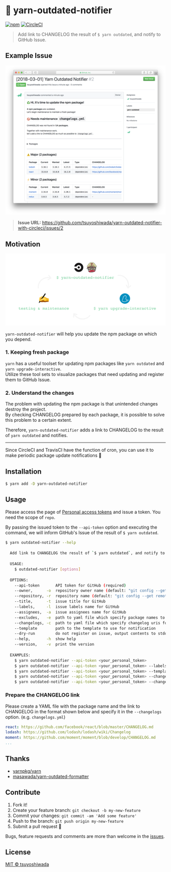 # :rocket: yarn-outdated-notifier

[![npm](https://img.shields.io/npm/v/yarn-outdated-notifier.svg?style=flat-square)](https://www.npmjs.com/package/yarn-outdated-notifier)
[![CircleCI](https://img.shields.io/circleci/project/github/tsuyoshiwada/yarn-outdated-notifier/master.svg?style=flat-square)](https://circleci.com/gh/tsuyoshiwada/yarn-outdated-notifier)

> Add link to CHANGELOG the result of `$ yarn outdated`, and notify to GitHub Issue.




## Example Issue

![2018-03-01 Yarn Outdated Notifier](./docs/assets/example-issue.png)

> **Issue URL:** https://github.com/tsuyoshiwada/yarn-outdated-notifier-with-circleci/issues/2




## Motivation

![Overview](./docs/assets/overview.png)

`yarn-outdated-notifier` will help you update the npm package on which you depend.


### 1. Keeping fresh package

`yarn` has a useful toolset for updating npm packages like `yarn outdated` and `yarn upgrade-interactive`.  
Utilize these tool sets to visualize packages that need updating and register them to GitHub Issue.


### 2. Understand the changes

The problem with updating the npm package is that unintended changes destroy the project.  
By checking CHANGELOG prepared by each package, it is possible to solve this problem to a certain extent.

Therefore, `yarn-outdated-notifier` adds a link to CHANGELOG to the result of `yarn outdated` and notifies.


---


Since CircleCI and TravisCI have the function of cron, you can use it to make periodic package update notifications :tada:




## Installation

```bash
$ yarn add -D yarn-outdated-notifier
```




## Usage

Please access the page of [Personal access tokens](https://github.com/settings/tokens) and issue a token. You need the scope of `repo`.

By passing the issued token to the `--api-token` option and executing the command, we will inform GitHub's Issue of the result of `$ yarn outdated`.

```bash
$ yarn outdated-notifier --help

  Add link to CHANGELOG the result of `$ yarn outdated`, and notify to GitHub Issue.

  USAGE:
    $ outdated-notifier [options]

  OPTIONS:
    --api-token       API token for GitHub (required)
    --owner,      -o  repository owner name (default: "git config --get remote.origin.url" infomation)
    --repository, -r  repository name (default: "git config --get remote.origin.url" infomation)
    --title,      -t  issue title for GitHub
    --labels,     -l  issue labels name for GitHub
    --assignees,  -a  issue assignees name for GitHub
    --excludes,   -e  path to yaml file which specify package names to exclude
    --changelogs, -c  path to yaml file which specify changelog uris for the packages
    --template        path to the template to use for notification
    --dry-run         do not register on issue, output contents to stdout
    --help,       -h  show help
    --version,    -v  print the version

  EXAMPLES:
    $ yarn outdated-notifier --api-token <your_personal_token>
    $ yarn outdated-notifier --api-token <your_personal_token> --labels "label_name" --assignees "assignee_name"
    $ yarn outdated-notifier --api-token <your_personal_token> --template "./template.hbs"
    $ yarn outdated-notifier --api-token <your_personal_token> --changelogs "./changelogs.yml"
    $ yarn outdated-notifier --api-token <your_personal_token> --changelogs "./changelogs.yml" --excludes "./excludes.yml"
```


### Prepare the CHANGELOG link

Please create a YAML file with the package name and the link to CHANGELOG in the format shown below and specify it in the `--changelogs` option. (e.g. `changelogs.yml`)

```yaml
react: https://github.com/facebook/react/blob/master/CHANGELOG.md
lodash: https://github.com/lodash/lodash/wiki/Changelog
moment: https://github.com/moment/moment/blob/develop/CHANGELOG.md
...
```




## Thanks

* [yarnpkg/yarn](https://github.com/yarnpkg/yarn)
* [masawada/yarn-outdated-formatter][yarn-outdated-formatter]




## Contribute

1. Fork it!
1. Create your feature branch: `git checkout -b my-new-feature`
1. Commit your changes: `git commit -am 'Add some feature'`
1. Push to the branch: `git push origin my-new-feature`
1. Submit a pull request :love_letter:

Bugs, feature requests and comments are more than welcome in the [issues](https://github.com/tsuyoshiwada/yarn-outdated-notifier/issues).




## License

[MIT © tsuyoshiwada](./LICENSE)




[yarn-outdated-formatter]: https://github.com/masawada/yarn-outdated-formatter

